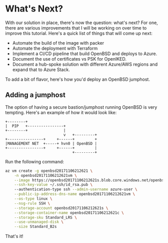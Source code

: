# What's Next?

With our solution in place, there's now the question: what's next? For one, there are various improvements that I will be working on over time to 
improve this tutorial. Here's a quick list of things that will come up next:

- Automate the build of the image with packer
- Automate the deployment with Terraform
- Implement a CI/CD pipeline that build OpenBSD and deploys to Azure.
- Document the use of certificates vs PSK for OpenIKED. 
- Document a hub-spoke solution with different Azure/AWS regions and expand that to Azure Stack.

To add a bit of flavor, here's how you'd deploy an OpenBSD jumphost.

## Adding a jumphost

The option of having a secure bastion/jumphost running OpenBSD is very tempting. Here's an example of how it would look like: 

```
+--------+
|  PIP   +----------------+
+--------+                |
                          v   +---------+
+----------------+     +------+         +
|MANAGEMENT NET  +-----+ hvn0 | OpenBSD |
+----------------+     +------+         |
                              +---------+
```

Run the following command:

```bash
az vm create -g openbsd20171106212621 \
    -n openbsd20171106212621vm \
    --image https://openbsd20171106212621s.blob.core.windows.net/openbsd20171106212621c/openbsd20171106212621.vhd\
    --ssh-key-value ~/.ssh/id_rsa.pub \ 
    --authentication-type ssh --admin-username azure-user \
    --public-ip-address-dns-name openbsd20171106212621vm \
    --os-type linux \
    --nsg-rule SSH \
    --storage-account openbsd20171106212621s \
    --storage-container-name openbsd20171106212621c \
    --storage-sku Standard_LRS \
    --use-unmanaged-disk \
    --size Standard_B2s
```

That's it! 
